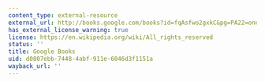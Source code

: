 ```yaml
---
content_type: external-resource
external_url: http://books.google.com/books?id=fqAsfwo2gxkC&pg=PA22=onepage
has_external_license_warning: true
license: https://en.wikipedia.org/wiki/All_rights_reserved
status: ''
title: Google Books
uid: d0807ebb-7448-4abf-911e-6046d3f1151a
wayback_url: ''
---
```

